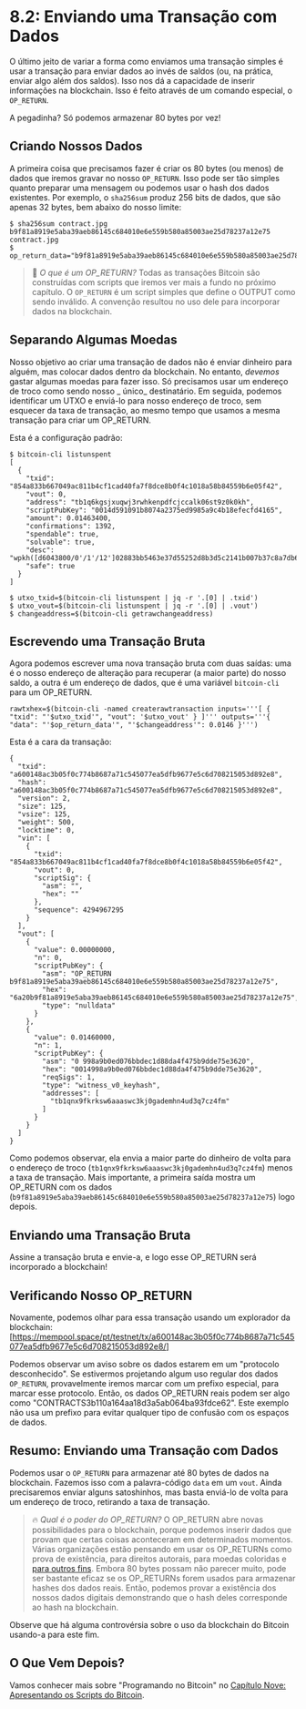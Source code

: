 # 8.2: Enviando uma Transação com Dados

O último jeito de variar a forma como enviamos uma transação simples é usar a transação para enviar dados ao invés de saldos (ou, na prática, enviar algo além dos saldos). Isso nos dá a capacidade de inserir informações na blockchain. Isso é feito através de um comando especial, o ```OP_RETURN```.

A pegadinha? Só podemos armazenar 80 bytes por vez!

## Criando Nossos Dados

A primeira coisa que precisamos fazer é criar os 80 bytes (ou menos) de dados que iremos gravar no nosso ```OP_RETURN```. Isso pode ser tão simples quanto preparar uma mensagem ou podemos usar o hash dos dados existentes. Por exemplo, o ```sha256sum``` produz 256 bits de dados, que são apenas 32 bytes, bem abaixo do nosso limite:
```
$ sha256sum contract.jpg
b9f81a8919e5aba39aeb86145c684010e6e559b580a85003ae25d78237a12e75  contract.jpg
$ op_return_data="b9f81a8919e5aba39aeb86145c684010e6e559b580a85003ae25d78237a12e75"
```
> :book: _O que é um OP_RETURN?_ Todas as transações Bitcoin são construídas com scripts que iremos ver mais a fundo no próximo capítulo. O ```OP_RETURN``` é um script simples que define o OUTPUT como sendo inválido. A convenção resultou no uso dele para incorporar dados na blockchain.

## Separando Algumas Moedas

Nosso objetivo ao criar uma transação de dados não é enviar dinheiro para alguém, mas colocar dados dentro da blockchain. No entanto, _devemos_ gastar algumas moedas para fazer isso. Só precisamos usar um endereço de troco como sendo nosso _ único_ destinatário. Em seguida, podemos identificar um UTXO e enviá-lo para nosso endereço de troco, sem esquecer da taxa de transação, ao mesmo tempo que usamos a mesma transação para criar um OP_RETURN.

Esta é a configuração padrão:
```
$ bitcoin-cli listunspent
[
  {
    "txid": "854a833b667049ac811b4cf1cad40fa7f8dce8b0f4c1018a58b84559b6e05f42",
    "vout": 0,
    "address": "tb1q6kgsjxuqwj3rwhkenpdfcjccalk06st9z0k0kh",
    "scriptPubKey": "0014d591091b8074a2375ed9985a9c4b18efecfd4165",
    "amount": 0.01463400,
    "confirmations": 1392,
    "spendable": true,
    "solvable": true,
    "desc": "wpkh([d6043800/0'/1'/12']02883bb5463e37d55252d8b3d5c2141b007b37c8a7db6211f75c955acc5ea325eb)#cjr03mru",
    "safe": true
  }
]

$ utxo_txid=$(bitcoin-cli listunspent | jq -r '.[0] | .txid')
$ utxo_vout=$(bitcoin-cli listunspent | jq -r '.[0] | .vout')
$ changeaddress=$(bitcoin-cli getrawchangeaddress)
```

## Escrevendo uma Transação Bruta

Agora podemos escrever uma nova transação bruta com duas saídas: uma é o nosso endereço de alteração para recuperar (a maior parte) do nosso saldo, a outra é um endereço de dados, que é uma variável ```bitcoin-cli``` para um OP_RETURN.
```
rawtxhex=$(bitcoin-cli -named createrawtransaction inputs='''[ { "txid": "'$utxo_txid'", "vout": '$utxo_vout' } ]''' outputs='''{ "data": "'$op_return_data'", "'$changeaddress'": 0.0146 }''')
```
Esta é a cara da transação:
```
{
  "txid": "a600148ac3b05f0c774b8687a71c545077ea5dfb9677e5c6d708215053d892e8",
  "hash": "a600148ac3b05f0c774b8687a71c545077ea5dfb9677e5c6d708215053d892e8",
  "version": 2,
  "size": 125,
  "vsize": 125,
  "weight": 500,
  "locktime": 0,
  "vin": [
    {
      "txid": "854a833b667049ac811b4cf1cad40fa7f8dce8b0f4c1018a58b84559b6e05f42",
      "vout": 0,
      "scriptSig": {
        "asm": "",
        "hex": ""
      },
      "sequence": 4294967295
    }
  ],
  "vout": [
    {
      "value": 0.00000000,
      "n": 0,
      "scriptPubKey": {
        "asm": "OP_RETURN b9f81a8919e5aba39aeb86145c684010e6e559b580a85003ae25d78237a12e75",
        "hex": "6a20b9f81a8919e5aba39aeb86145c684010e6e559b580a85003ae25d78237a12e75",
        "type": "nulldata"
      }
    },
    {
      "value": 0.01460000,
      "n": 1,
      "scriptPubKey": {
        "asm": "0 998a9b0ed076bbdec1d88da4f475b9dde75e3620",
        "hex": "0014998a9b0ed076bbdec1d88da4f475b9dde75e3620",
        "reqSigs": 1,
        "type": "witness_v0_keyhash",
        "addresses": [
          "tb1qnx9fkrksw6aaaswc3kj0gademhn4ud3q7cz4fm"
        ]
      }
    }
  ]
}

```
Como podemos observar, ela envia a maior parte do dinheiro de volta para o endereço de troco (`tb1qnx9fkrksw6aaaswc3kj0gademhn4ud3q7cz4fm`) menos a taxa de transação. Mais importante, a primeira saída mostra um OP_RETURN com os dados (`b9f81a8919e5aba39aeb86145c684010e6e559b580a85003ae25d78237a12e75`) logo depois.

## Enviando uma Transação Bruta

Assine a transação bruta e envie-a, e logo esse OP_RETURN será incorporado a blockchain!

## Verificando Nosso OP_RETURN

Novamente, podemos olhar para essa transação usando um explorador da blockchain:
[https://mempool.space/pt/testnet/tx/a600148ac3b05f0c774b8687a71c545077ea5dfb9677e5c6d708215053d892e8/]

Podemos observar um aviso sobre os dados estarem em um "protocolo desconhecido". Se estivermos projetando algum uso regular dos dados ```OP_RETURN```, provavelmente iremos marcar com um prefixo especial, para marcar esse protocolo. Então, os dados OP_RETURN reais podem ser algo como "CONTRACTS3b110a164aa18d3a5ab064ba93fdce62". Este exemplo não usa um prefixo para evitar qualquer tipo de confusão com os espaços de dados.

## Resumo: Enviando uma Transação com Dados

Podemos usar o ```OP_RETURN``` para armazenar até 80 bytes de dados na blockchain. Fazemos isso com a palavra-código ```data``` em um ```vout```. Ainda precisaremos enviar alguns satoshinhos, mas basta enviá-lo de volta para um endereço de troco, retirando a taxa de transação.

> :fire: _Qual é o poder do OP_RETURN?_ O OP_RETURN abre novas possibilidades para o blockchain, porque podemos inserir dados que provam que certas coisas aconteceram em determinados momentos. Várias organizações estão pensando em usar os OP_RETURNs como prova de existência, para direitos autorais, para moedas coloridas e [para outros fins](https://en.bitcoin.it/wiki/OP_RETURN). Embora 80 bytes possam não parecer muito, pode ser bastante eficaz se os OP_RETURNs forem usados ​​para armazenar hashes dos dados reais. Então, podemos provar a existência dos nossos dados digitais demonstrando que o hash deles corresponde ao hash na blockchain.

Observe que há alguma controvérsia sobre o uso da blockchain do Bitcoin usando-a para este fim.

## O Que Vem Depois?

Vamos conhecer mais sobre "Programando no Bitcoin" no [Capítulo Nove: Apresentando os Scripts do Bitcoin](09_0_Introducing_Bitcoin_Scripts.md).